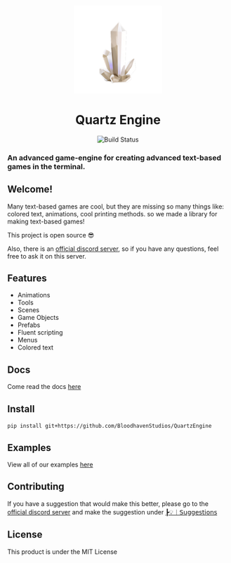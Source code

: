 <div align="center">

<img src="https://github.com/BloodhavenStudios/QuartzEngine/blob/main/logo.jpeg" width="200" alt="Quartz Engine"/>
<h1>Quartz Engine</h1>

<div>
    <img src="https://travis-ci.com/BloodhavenStudios/QuartzEngine.svg?branch=master" alt="Build Status">
</div>

</div>



<p><h3>An advanced game-engine for creating advanced text-based games in the terminal.</h3></p>

## Welcome!
Many text-based games are cool, but they are missing so many things like: colored text, animations, cool printing methods. so we made a library for making text-based games!

This project is open source 😎

Also, there is an [official discord server](https://discord.gg/nGZ3pH5Rq3), so
if you have any questions, feel free to ask it on this server.

## Features
- Animations
- Tools
- Scenes
- Game Objects
- Prefabs
- Fluent scripting
- Menus
- Colored text

## Docs
Come read the docs [here](https://bloodhavenstudios2020.gitbook.io/quartzengine-docs/)

## Install
```
pip install git+https://github.com/BloodhavenStudios/QuartzEngine
```

## Examples
View all of our examples [here](https://github.com/BloodhavenStudios/QuartzEngine/tree/main/examples)

## Contributing 
If you have a suggestion that would make this better, please go to the [official discord server](https://discord.gg/nGZ3pH5Rq3) and make the suggestion under [┣💡︱𝖲𝗎𝗀𝗀𝖾𝗌𝗍𝗂𝗈𝗇𝗌](https://discord.com/channels/751537610798923776/983132575256166460)

## License
This product is under the MIT License
